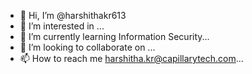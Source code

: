 - 👋 Hi, I’m @harshithakr613
- 👀 I’m interested in ...
- 🌱 I’m currently learning Information Security...
- 💞️ I’m looking to collaborate on ...
- 📫 How to reach me harshitha.kr@capillarytech.com...

<!---
harshithakr613/harshithakr613 is a ✨ special ✨ repository because its `README.md` (this file) appears on your GitHub profile.
You can click the Preview link to take a look at your changes.
--->
